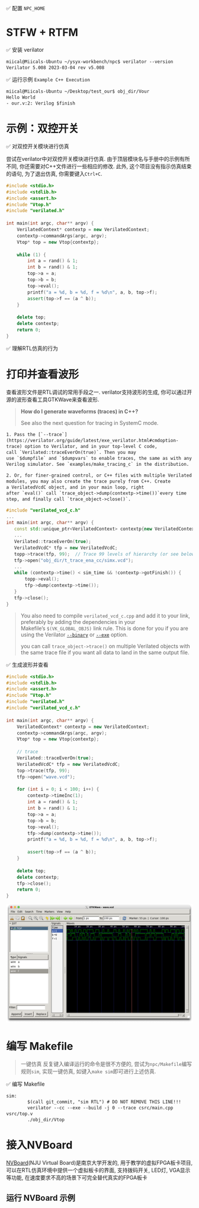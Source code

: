 
✅ 配置 `NPC_HOME`

# STFW + RTFM

✅ 安装 verilator

```shell
miical@Miicals-Ubuntu ~/ysyx-workbench/npc$ verilator --version
Verilator 5.008 2023-03-04 rev v5.008
```

✅ 运行示例 `Example C++ Execution`

```shell
miical@Miicals-Ubuntu ~/Desktop/test_our$ obj_dir/Vour
Hello World
- our.v:2: Verilog $finish
```

# 示例：双控开关

✅ 对双控开关模块进行仿真

尝试在verilator中对双控开关模块进行仿真. 由于顶层模块名与手册中的示例有所不同, 你还需要对C++文件进行一些相应的修改. 此外, 这个项目没有指示仿真结束的语句, 为了退出仿真, 你需要键入`Ctrl+C`.

```cpp
#include <stdio.h>
#include <stdlib.h>
#include <assert.h>
#include "Vtop.h"
#include "verilated.h"

int main(int argc, char** argv) {
	VerilatedContext* contextp = new VerilatedContext;
	contextp->commandArgs(argc, argv);
	Vtop* top = new Vtop{contextp};

	while (1) {
		int a = rand() & 1;
		int b = rand() & 1;
		top->a = a;
		top->b = b;
		top->eval();
		printf("a = %d, b = %d, f = %d\n", a, b, top->f);
		assert(top->f == (a ^ b));
	}

	delete top;
	delete contextp;
	return 0;
}
```

✅ 理解RTL仿真的行为

# 打印并查看波形

查看波形文件是RTL调试的常用手段之一. verilator支持波形的生成, 你可以通过开源的波形查看工具GTKWave来查看波形.

> **How do I generate waveforms (traces) in C++?[](https://verilator.org/guide/latest/faq.html?highlight=verilatedvcdc#how-do-i-generate-waveforms-traces-in-c "Permalink to this headline")**
> 
> See also the next question for tracing in SystemC mode.
> 
	1. Pass the [`--trace`](https://verilator.org/guide/latest/exe_verilator.html#cmdoption-trace) option to Verilator, and in your top-level C code, call `Verilated::traceEverOn(true)`. Then you may use `$dumpfile` and `$dumpvars` to enable traces, the same as with any Verilog simulator. See `examples/make_tracing_c` in the distribution.
 >
	2. Or, for finer-grained control, or C++ files with multiple Verilated modules, you may also create the trace purely from C++. Create a VerilatedVcdC object, and in your main loop, right after `eval()` call `trace_object->dump(contextp->time())`every time step, and finally call `trace_object->close()`.
 
 ```cpp
#include "verilated_vcd_c.h"
...
int main(int argc, char** argv) {
	const std::unique_ptr<VerilatedContext> contextp{new VerilatedContext};
	...
	Verilated::traceEverOn(true);    
	VerilatedVcdC* tfp = new VerilatedVcdC;    
	topp->trace(tfp, 99);  // Trace 99 levels of hierarchy (or see below)    // tfp->dumpvars(1, "t");  // trace 1 level under "t"
	tfp->open("obj_dir/t_trace_ena_cc/simx.vcd");
	...
	while (contextp->time() < sim_time && !contextp->gotFinish()) {        contextp->timeInc(1);
		topp->eval();
		tfp->dump(contextp->time());
	}
	tfp->close();
}
```

> You also need to compile `verilated_vcd_c.cpp` and add it to your link, preferably by adding the dependencies in your Makefile’s `$(VK_GLOBAL_OBJS)` link rule. This is done for you if you are using the Verilator [`--binary`](https://verilator.org/guide/latest/exe_verilator.html#cmdoption-binary) or [`--exe`](https://verilator.org/guide/latest/exe_verilator.html#cmdoption-exe) option.
>
> you can call `trace_object->trace()` on multiple Verilated objects with the same trace file if you want all data to land in the same output file.

✅ 生成波形并查看

```cpp
#include <stdio.h>
#include <stdlib.h>
#include <assert.h>
#include "Vtop.h"
#include "verilated.h"
#include "verilated_vcd_c.h"

int main(int argc, char** argv) {
	VerilatedContext* contextp = new VerilatedContext;
	contextp->commandArgs(argc, argv);
	Vtop* top = new Vtop{contextp};

	// trace
	Verilated::traceEverOn(true);
	VerilatedVcdC* tfp = new VerilatedVcdC;
	top->trace(tfp, 99);
	tfp->open("wave.vcd");

	for (int i = 0; i < 100; i++) {
		contextp->timeInc(1);
		int a = rand() & 1;
		int b = rand() & 1;
		top->a = a;
		top->b = b;
		top->eval();
		tfp->dump(contextp->time());
		printf("a = %d, b = %d, f = %d\n", a, b, top->f);

		assert(top->f == (a ^ b));
	}

	delete top;
	delete contextp;
	tfp->close();
	return 0;
}
```

![](6.搭建verilator仿真环境.assets/Screenshot%202023-11-05%20at%2018.02.30.png)

# 编写 Makefile

> 一键仿真
> 反复键入编译运行的命令是很不方便的, 尝试为`npc/Makefile`编写规则`sim`, 实现一键仿真, 如键入`make sim`即可进行上述仿真.

✅ 编写 Makefile

```
sim:
        $(call git_commit, "sim RTL") # DO NOT REMOVE THIS LINE!!!
        verilator --cc --exe --build -j 0 --trace csrc/main.cpp vsrc/top.v
        ./obj_dir/Vtop
```

# 接入NVBoard

[NVBoard](https://github.com/NJU-ProjectN/nvboard.git)(NJU Virtual Board)是南京大学开发的, 用于教学的虚拟FPGA板卡项目, 可以在RTL仿真环境中提供一个虚拟板卡的界面, 支持拨码开关, LED灯, VGA显示等功能, 在速度要求不高的场景下可完全替代真实的FPGA板卡

## 运行 NVBoard 示例
